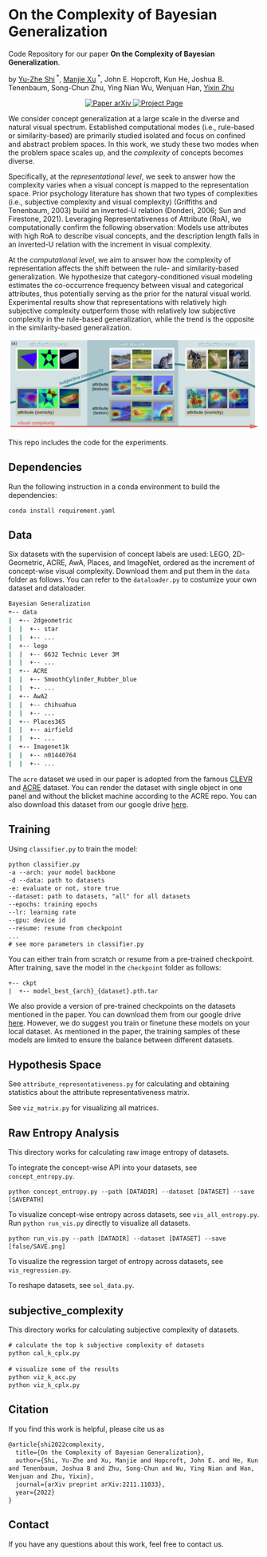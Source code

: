 # On the Complexity of Bayesian Generalization
Code Repository for our paper **On the Complexity of Bayesian Generalization**.

by [Yu-Zhe Shi](https://yuzheshi.github.io/)<sup> *</sup>, [Manjie Xu](https://mjtsu.github.io/)<sup> *</sup>, John E. Hopcroft, Kun He, Joshua B. Tenenbaum, Song-Chun Zhu, Ying Nian Wu, Wenjuan Han, [Yixin Zhu](https://yzhu.io/)

<p align="center">
    <a href='https://arxiv.org/pdf/2211.11033.pdf'>
      <img src='https://img.shields.io/badge/Paper-arXiv-green?style=plastic&logo=arXiv&logoColor=green' alt='Paper arXiv'>
    </a>
    </a>
    <a href='https://sites.google.com/view/bayesian-generalization/home'>
      <img src='https://img.shields.io/badge/Project-Page-blue?style=plastic&logo=Google%20chrome&logoColor=blue' alt='Project Page'>
    </a>
</p>

We consider concept generalization at a large scale in the diverse and natural visual spectrum. Established computational modes (i.e., rule-based or similarity-based) are primarily studied isolated and focus on confined and abstract problem spaces. In this work, we study these two modes when the problem space scales up, and the *complexity* of concepts becomes diverse. 

Specifically, at the *representational level*, we seek to answer how the complexity varies when a visual concept is mapped to the representation space. Prior psychology literature has shown that two types of complexities (i.e., subjective complexity and visual complexity)  (Griffiths and Tenenbaum, 2003)  build an inverted-U relation (Donderi, 2006; Sun and Firestone, 2021). Leveraging Representativeness of Attribute (RoA), we computationally confirm the following observation: Models use attributes with high RoA to describe visual concepts, and the description length falls in an inverted-U relation with the increment in visual complexity. 

At the *computational level*, we aim to answer how the complexity of representation affects the shift between the rule- and similarity-based generalization. We hypothesize that category-conditioned visual modeling estimates the co-occurrence frequency between visual and categorical attributes, thus potentially serving as the prior for the natural visual world. Experimental results show that representations with relatively high subjective complexity outperform those with relatively low subjective complexity in the rule-based generalization, while the trend is the opposite in the similarity-based generalization.

![Teaser](./img/intro.png)

This repo includes the code for the experiments.

## Dependencies

Run the following instruction in a conda environment to build the dependencies:

```
conda install requirement.yaml
```

## Data
Six datasets with the supervision of concept labels are used: LEGO, 2D-Geometric, ACRE, AwA, Places, and ImageNet, ordered as the
increment of concept-wise visual complexity. Download them and put them in the `data` folder as follows. You can refer to the `dataloader.py` to costumize your own dataset and dataloader.


```bash
Bayesian Generalization
+-- data
|  +-- 2dgeometric
|  |  +-- star
|  |  +-- ...
|  +-- lego
|  |  +-- 6632 Technic Lever 3M
|  |  +-- ...
|  +-- ACRE
|  |  +-- SmoothCylinder_Rubber_blue
|  |  +-- ...
|  +-- AwA2
|  |  +-- chihuahua
|  |  +-- ...
|  +-- Places365
|  |  +-- airfield
|  |  +-- ...
|  +-- Imagenet1k
|  |  +-- n01440764
|  |  +-- ...
```
The `acre` dataset we used in our paper is adopted from the famous [CLEVR](https://cs.stanford.edu/people/jcjohns/clevr/) and [ACRE](http://wellyzhang.github.io/project/acre.html#dataset) dataset. You can render the dataset with single object in one panel and without the blicket machine according to the ACRE repo. You can also download this dataset from our google drive [here](https://drive.google.com/file/d/1eDHvCIkAAVkPHq9y1qCPEFXggGqq7C_C/view?usp=sharing).

## Training
Using `classifier.py` to train the model:
```
python classifier.py 
-a --arch: your model backbone
-d --data: path to datasets
-e: evaluate or not, store true                                  
--dataset: path to datasets, "all" for all datasets 
--epochs: training epochs
--lr: learning rate
--gpu: device id
--resume: resume from checkpoint
...
# see more parameters in classifier.py
```
You can either train from scratch or resume from a pre-trained checkpoint. After training, save the model in the `checkpoint` folder as follows:
```
+-- ckpt
|  +-- model_best_{arch}_{dataset}.pth.tar
```
We also provide a version of pre-trained checkpoints on the datasets mentioned in the paper. You can download them from our google drive [here](https://drive.google.com/file/d/1eCuFqBYN8kuiAmoVtXWedXW0r0TdY55W/view?usp=sharing). However, we do suggest you train or finetune these models on your local dataset. As mentioned in the paper, the training samples of these models are limited to ensure the balance between different datasets.

## Hypothesis Space
See `attribute_representativeness.py` for calculating and obtaining statistics about the attribute representativeness matrix.  

See `viz_matrix.py` for visualizing all matrices. 

## Raw Entropy Analysis
This directory works for calculating raw image entropy of datasets.

To integrate the concept-wise API into your datasets, see `concept_entropy.py`.
```
python concept_entropy.py --path [DATADIR] --dataset [DATASET] --save [SAVEPATH] 
```

To visualize concept-wise entropy across datasets, see `vis_all_entropy.py`. Run `python run_vis.py` directly to visualize all datasets.
```
python run_vis.py --path [DATADIR] --dataset [DATASET] --save [false/SAVE.png] 
```

To visualize the regression target of entropy across datasets, see `vis_regression.py`.

To reshape datasets, see `sel_data.py`.

## subjective_complexity
This directory works for calculating subjective complexity of datasets.
```
# calculate the top k subjective complexity of datasets
python cal_k_cplx.py 

# visualize some of the results
python viz_k_acc.py
python viz_k_cplx.py
```

## Citation

If you find this work is helpful, please cite us as

```
@article{shi2022complexity,
  title={On the Complexity of Bayesian Generalization},
  author={Shi, Yu-Zhe and Xu, Manjie and Hopcroft, John E. and He, Kun and Tenenbaum, Joshua B and Zhu, Song-Chun and Wu, Ying Nian and Han, Wenjuan and Zhu, Yixin},
  journal={arXiv preprint arXiv:2211.11033},
  year={2022}
}
```

## Contact

If you have any questions about this work, feel free to contact us.
